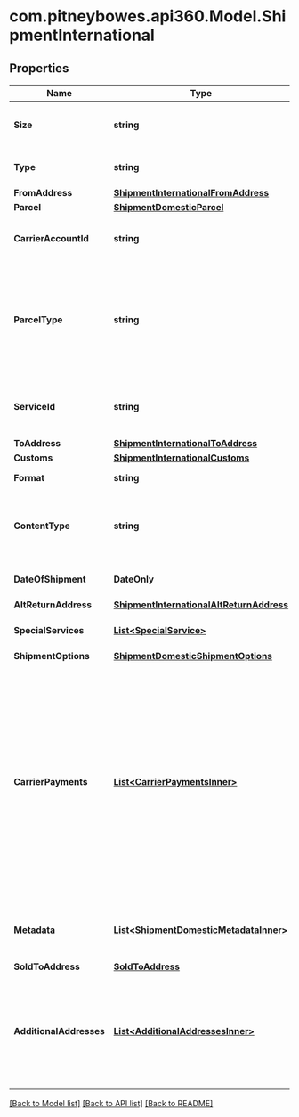 # com.pitneybowes.api360.Model.ShipmentInternational

## Properties

Name | Type | Description | Notes
------------ | ------------- | ------------- | -------------
**Size** | **string** | Defines the label size of the Shipment, e.g., Shipping Label having Doc Size (8&#39; X 11&#39; or 4&#39; X 8&#39; ). | 
**Type** | **string** | Defines the type of the Shipment, e.g., Shipping Label. | 
**FromAddress** | [**ShipmentInternationalFromAddress**](ShipmentInternationalFromAddress.md) |  | 
**Parcel** | [**ShipmentDomesticParcel**](ShipmentDomesticParcel.md) |  | 
**CarrierAccountId** | **string** | The unique identifier associated with the Carrier account used by client users during shipment process. | 
**ParcelType** | **string** | &gt;-Parcel Type is required for creating a shipment while rating a parcel, which varies as per Carrier selection. It has categories like Package, Envelopes, Paks, Boxes, Tube, defined per specific carrier and used in abbreviated form, e.g., FRPKG, LGENV, TUBE, PKG. | 
**ServiceId** | **string** | &gt;-A unique identifier given to the carrier-specific service. This is required for creating a shipment, while it is optional for rating a parcel. | 
**ToAddress** | [**ShipmentInternationalToAddress**](ShipmentInternationalToAddress.md) |  | 
**Customs** | [**ShipmentInternationalCustoms**](ShipmentInternationalCustoms.md) |  | 
**Format** | **string** | Defines the type of the shipment label that is printed. | [optional] 
**ContentType** | **string** | Specifies how the label content is encoded.&lt;br/&gt; URL is supported for &#x60;PDF&#x60; and &#x60;GIF&#x60;. &lt;br/&gt; BASE64 is supported for &#x60;ZPL2&#x60;, &#x60;PNG&#x60;, and &#x60;GIF&#x60;.  | [optional] 
**DateOfShipment** | **DateOnly** | The date when shipment is created/shipped. The format of the Date is YYYY-MM-DD. | [optional] 
**AltReturnAddress** | [**ShipmentInternationalAltReturnAddress**](ShipmentInternationalAltReturnAddress.md) |  | [optional] 
**SpecialServices** | [**List&lt;SpecialService&gt;**](SpecialService.md) | It provides a carrier-service based special or extra service. | [optional] 
**ShipmentOptions** | [**ShipmentDomesticShipmentOptions**](ShipmentDomesticShipmentOptions.md) |  | [optional] 
**CarrierPayments** | [**List&lt;CarrierPaymentsInner&gt;**](CarrierPaymentsInner.md) | Defines how carrier charges are billed to a third party. Use this field to specify  account and charge type details for transportation and/or duties and taxes. This  field is optional and currently supported for FedEx, UPS, and DHL Express.  - If no &#x60;party&#x60; (who will pay for TRANSPORTATION_CHARGES or duties and taxes) is explicitly specified during shipment creation, the charges will automatically default to the sender (shipper). To direct charges to a different party, the appropriate bill-to details must be provided in the request.  | [optional] 
**Metadata** | [**List&lt;ShipmentDomesticMetadataInner&gt;**](ShipmentDomesticMetadataInner.md) | Additional metadata that needs to be stored for this shipment can be added here. For now, &#39;Cost Account Name&#39; is supported. | [optional] 
**SoldToAddress** | [**SoldToAddress**](SoldToAddress.md) |  | [optional] 
**AdditionalAddresses** | [**List&lt;AdditionalAddressesInner&gt;**](AdditionalAddressesInner.md) | A list of additional addresses associated with the shipment.  - Each object includes an address and its designated type, such as BROKER or other parties involved in customs or shipping processes.  - Additional address could be domestic or International both.   | [optional] 

[[Back to Model list]](../../README.md#documentation-for-models) [[Back to API list]](../../README.md#documentation-for-api-endpoints) [[Back to README]](../../README.md)

